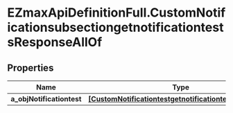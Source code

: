 # EZmaxApiDefinitionFull.CustomNotificationsubsectiongetnotificationtestsResponseAllOf

## Properties

Name | Type | Description | Notes
------------ | ------------- | ------------- | -------------
**a_objNotificationtest** | [**[CustomNotificationtestgetnotificationtestsResponse]**](CustomNotificationtestgetnotificationtestsResponse.md) |  | 


